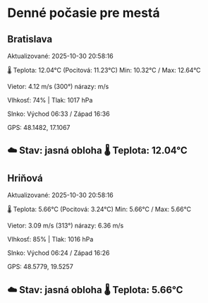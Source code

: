 ﻿# Denné počasie pre mestá

## Bratislava
Aktualizované: 2025-10-30 20:58:16

🌡️ Teplota: 12.04°C 
(Pocitová: 11.23°C)
Min: 10.32°C / Max: 12.64°C

Vietor: 4.12 m/s    (300°) 
nárazy:  m/s

Vlhkosť: 74% | Tlak: 1017 hPa

Slnko: Východ 06:33 / Západ 16:36

GPS: 48.1482, 17.1067

☁️ Stav: jasná obloha        🌡️ Teplota: 12.04°C
---

## Hriňová
Aktualizované: 2025-10-30 20:58:16

🌡️ Teplota: 5.66°C 
(Pocitová: 3.24°C)
Min: 5.66°C / Max: 5.66°C

Vietor: 3.09 m/s (313°)
nárazy: 6.36 m/s

Vlhkosť: 85% | Tlak: 1016 hPa

Slnko: Východ 06:24 / Západ 16:26

GPS: 48.5779, 19.5257

☁️ Stav: jasná obloha        🌡️ Teplota: 5.66°C
---
